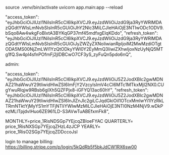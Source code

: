 source .venv/bin/activate
uvicorn app.main:app --reload

"access_token": "eyJhbGciOiJIUzI1NiIsInR5cCI6IkpXVCJ9.eyJzdWIiOiJzdG9ja3RyYWRlMDAzQGdtYWlsLmNvbSIsInR5cGUiOiJhY2Nlc3MiLCJleHAiOjE3NTIwODc1ODV9.bSqo8Aw4wkgFoBlxtA3BYKqGP37mf45mdfxgEIqKDdo",
"refresh_token": "eyJhbGciOiJIUzI1NiIsInR5cCI6IkpXVCJ9.eyJzdWIiOiJzdG9ja3RyYWRlMDAzQGdtYWlsLmNvbSIsInR5cGUiOiJyZWZyZXNoIiwianRpIjoiM2MwMzdiOTgtODA5MS00NjZmLWI1YzQtODkyYWI0Y2EyMmQ3IiwiZXhwIjoxNzUyNjQ5MTg1fQ.Sw4pl4sfnPOfmFj2jIDBCwO7CF3yS_zyFuQn5pdo6nQ",

admin:

"access_token": "eyJhbGciOiJIUzI1NiIsInR5cCI6IkpXVCJ9.eyJzdWIiOiJ5Z2JodXBlc2gwMDNAZ21haWwuY29tIiwidHlwZSI6ImFjY2VzcyIsImV4cCI6MTc1MTkxMjI2NX0.CUgYwuRIqjw9RBsb6gIXh5QZFPjx8-iGFYQ13ac60hY",
"refresh_token": "eyJhbGciOiJIUzI1NiIsInR5cCI6IkpXVCJ9.eyJzdWIiOiJ5Z2JodXBlc2gwMDNAZ21haWwuY29tIiwidHlwZSI6InJlZnJlc2giLCJqdGkiOiI1OTcxMmIwYi1lYzRkLTRmNTktYjMyYS1mYTFjNTliYWIwMzMiLCJleHAiOjE3NTI0NzM4NjV9.wDkPezMLlTpjdvIHuo6ZE961LD-S3AVwTuABEfxmFk8",

MONTHLY=price_1RisNDSGp7YEjcqZBloeFYAC
QUARTERLY= price_1RisNXSGp7YEjcqZHzL4zJCP
YEARLY= price_1RisO2SGp7YEjcqZDDccoJsl

<script async src="https://js.stripe.com/v3/pricing-table.js"></script>

<stripe-pricing-table pricing-table-id="prctbl_1RisERSGp7YEjcqZJMv6G2gg"
publishable-key="pk_live_51OydDmSGp7YEjcqZf4dR33PxCYhbSrXIaPUSsC4NQRVzwRJf6hFz6wrTcr5WWmawybqSpKRl5yrPd1NSacLqYBjv00SMqnqGJG">
</stripe-pricing-table>

login to manage billing: https://billing.stripe.com/p/login/5kQdRb5f5bkJdCW1RX6sw00

